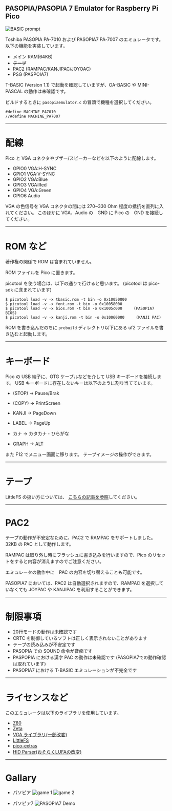PASOPIA/PASOPIA 7 Emulator for Raspberry Pi Pico
---

![BASIC prompt](pictures/screenshot00.jpg)

Toshiba PASOPIA PA-7010 および PASOPIA7 PA-7007 のエミュレータです。
以下の機能を実装しています。

- メイン RAM(64KB)
- ~~テープ~~
- PAC2 (RAMPAC/KANJIPAC/JOYOAC)
- PSG (PASPOIA7)

T-BASIC (Version 1.1) で起動を確認していますが、OA-BASIC や MINI-PASCAL の動作は未確認です。

ビルドするときに `pasopiaemulator.c` の冒頭で機種を選択してください。

```
#define MACHINE_PA7010
//#define MACHINE_PA7007
```


---
# 配線

Pico と VGA コネクタやブザー/スピーカーなどを以下のように配線します。

- GPIO0 VGA:H-SYNC
- GPIO1 VGA:V-SYNC
- GPIO2 VGA:Blue
- GPIO3 VGA:Red
- GPIO4 VGA:Green
- GPIO6 Audio

VGA の色信号を VGA コネクタの間には 270~330 Ohm 程度の抵抗を直列に入れてください。
このほかに VGA、Audio の　GND に Pico の　GND を接続してください。

---
# ROM など

著作権の関係で ROM は含まれていません。

ROM ファイルを Pico に置きます。

picotool を使う場合は、以下の通りで行けると思います。
(picotool は pico-sdk に含まれています)

```
$ picotool load -v -x tbasic.rom -t bin -o 0x10050000
$ picotool load -v -x font.rom -t bin -o 0x10058000
$ picotool load -v -x bios.rom -t bin -o 0x1005c000     (PASOPIA7 BIOS)
$ picotool load -v -x kanji.rom -t bin -o 0x10060000     (KANJI PAC)
```

ROM を書き込んだのちに `prebuild` ディレクトリ以下にある uf2 ファイルを書き込むと起動します。

---
# キーボード

Pico の USB 端子に、OTG ケーブルなどを介して USB キーボードを接続します。
USB キーボードに存在しないキーは以下のように割り当てています。

- (STOP) → Pause/Brak
- (COPY) → PrintScreen 
- KANJI → PageDown
- LABEL → PageUp

- カナ → カタカナ・ひらがな
- GRAPH → ALT

また F12 でメニュー画面に移ります。
テープイメージの操作ができます。

---
# テープ

LittleFS の扱い方については、
[こちらの記事を参照](https://shippoiincho.github.io/posts/39/)してください。


---
# PAC2

テープの動作が不安定なために、PAC2 で RAMPAC をサポートしました。
32KB の PAC として動作します。

RAMPAC は取り外し時にフラッシュに書き込みを行いますので、Pico のリセットをすると内容が消えますのでご注意ください。

エミュレータの動作中に　PAC の内容を切り替えることも可能です。

PASOPIA7 においては、PAC2 は自動選択されますので、RAMPAC を選択していなくても JOYPAC や KANJIPAC を利用することができます。

---
# 制限事項
- 20行モードの動作は未確認です
- CRTC を制御しているソフトは正しく表示されないことがあります
- テープの読み込みが不安定です
- PASOPIA での SOUND 命令が音痴です
- PASPOPIA における漢字 PAC の動作は未確認です (PASOPIA7での動作確認は取れています)
- PASOPIA7 における T-BASIC エミュレーションが不完全です

---
# ライセンスなど

このエミュレータは以下のライブラリを使用しています。

- [Z80](https://github.com/redcode/Z80/tree/master)
- [Zeta](https://github.com/redcode/Zeta)
- [VGA ライブラリ(一部改変)](https://github.com/vha3/Hunter-Adams-RP2040-Demos/tree/master/VGA_Graphics)
- [LittleFS](https://github.com/littlefs-project/littlefs)
- [pico-extras](https://github.com/raspberrypi/pico-extras)
- [HID Parser(おそらくLUFAの改変)](https://gist.github.com/SelvinPL/99fd9af4566e759b6553e912b6a163f9)

---
# Gallary

- パソピア
![game 1](pictures/screenshot01.jpg)
![game 2](pictures/screenshot02.jpg)

- パソピア7
![PASOPIA7 Demo](pictures/screenshot03.png)